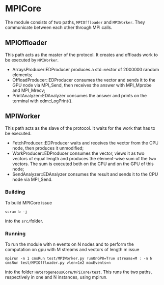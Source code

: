 # MPICore

The module consists of two paths, `MPIOffloader` and `MPIWorker`.
They communicate between each other through MPI calls.

## MPIOffloader

This path acts as the master of the protocol. It creates and offloads
work to be executed by `MPIWorker`.
  - ArraysProducer:EDProducer produces a std::vector<double> of 2000000
    random elements;
  - OffloadProducer::EDProducer consumes the vector and sends it to
    the GPU node via MPI_Send, then receives the answer with MPI_Mprobe
    and MPI_Mrecv;
  - PrintAnalyzer::EDAnalyzer consumes the answer and prints on the
    terminal with edm::LogPrint().

## MPIWorker

This path acts as the slave of the protocol. It waits for the work that
has to be executed.
  - FetchProducer::EDProducer waits and receives the vector from the CPU
    node, then produces it unmodified;
  - WorkProducer::EDProducer consumes the vector, views it as two vectors
    of equal length and produces the element-wise sum of the two vectors.
    The sum is executed both on the CPU and on the GPU of this node;
  - SendAnalyzer::EDAnalyzer consumes the result and sends it to the CPU
    node via MPI_Send.

### Building

To build MPICore issue

```
scram b -j
```

into the `src/`folder.

### Running

To run the module with n events on N nodes and to perform the computation on gpu
with M streams and vectors of length m issue

```
mpirun -n 1 cmsRun test/MPIWorker.py runOnGPU=True streams=M : -n N cmsRun test/MPIOffloader.py vlen=1e2 maxEvents=n
```

into the folder `HeterogeneousCore/MPICore/test`. This runs the two paths,
respectively in one and N instances, using mpirun.
